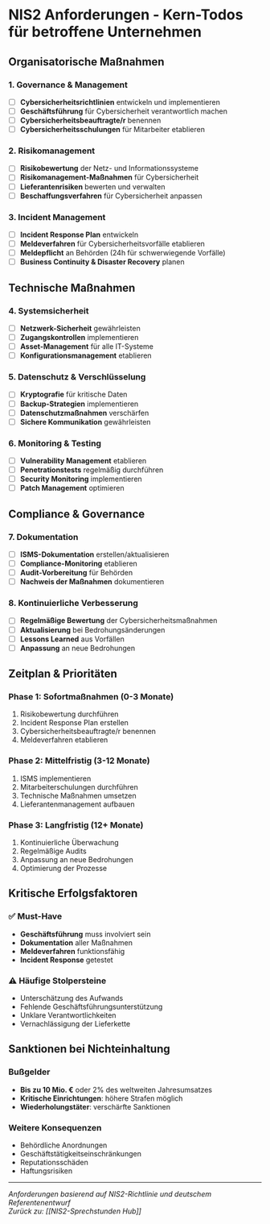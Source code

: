 # NIS2 Anforderungen - Kern-Todos für betroffene Unternehmen

## Organisatorische Maßnahmen

### 1. Governance & Management
- [ ] **Cybersicherheitsrichtlinien** entwickeln und implementieren
- [ ] **Geschäftsführung** für Cybersicherheit verantwortlich machen
- [ ] **Cybersicherheitsbeauftragte/r** benennen
- [ ] **Cybersicherheitsschulungen** für Mitarbeiter etablieren

### 2. Risikomanagement
- [ ] **Risikobewertung** der Netz- und Informationssysteme
- [ ] **Risikomanagement-Maßnahmen** für Cybersicherheit
- [ ] **Lieferantenrisiken** bewerten und verwalten
- [ ] **Beschaffungsverfahren** für Cybersicherheit anpassen

### 3. Incident Management
- [ ] **Incident Response Plan** entwickeln
- [ ] **Meldeverfahren** für Cybersicherheitsvorfälle etablieren
- [ ] **Meldepflicht** an Behörden (24h für schwerwiegende Vorfälle)
- [ ] **Business Continuity & Disaster Recovery** planen

## Technische Maßnahmen

### 4. Systemsicherheit
- [ ] **Netzwerk-Sicherheit** gewährleisten
- [ ] **Zugangskontrollen** implementieren
- [ ] **Asset-Management** für alle IT-Systeme
- [ ] **Konfigurationsmanagement** etablieren

### 5. Datenschutz & Verschlüsselung
- [ ] **Kryptografie** für kritische Daten
- [ ] **Backup-Strategien** implementieren
- [ ] **Datenschutzmaßnahmen** verschärfen
- [ ] **Sichere Kommunikation** gewährleisten

### 6. Monitoring & Testing
- [ ] **Vulnerability Management** etablieren
- [ ] **Penetrationstests** regelmäßig durchführen
- [ ] **Security Monitoring** implementieren
- [ ] **Patch Management** optimieren

## Compliance & Governance

### 7. Dokumentation
- [ ] **ISMS-Dokumentation** erstellen/aktualisieren
- [ ] **Compliance-Monitoring** etablieren
- [ ] **Audit-Vorbereitung** für Behörden
- [ ] **Nachweis der Maßnahmen** dokumentieren

### 8. Kontinuierliche Verbesserung
- [ ] **Regelmäßige Bewertung** der Cybersicherheitsmaßnahmen
- [ ] **Aktualisierung** bei Bedrohungsänderungen
- [ ] **Lessons Learned** aus Vorfällen
- [ ] **Anpassung** an neue Bedrohungen

## Zeitplan & Prioritäten

### Phase 1: Sofortmaßnahmen (0-3 Monate)
1. Risikobewertung durchführen
2. Incident Response Plan erstellen
3. Cybersicherheitsbeauftragte/r benennen
4. Meldeverfahren etablieren

### Phase 2: Mittelfristig (3-12 Monate)
1. ISMS implementieren
2. Mitarbeiterschulungen durchführen
3. Technische Maßnahmen umsetzen
4. Lieferantenmanagement aufbauen

### Phase 3: Langfristig (12+ Monate)
1. Kontinuierliche Überwachung
2. Regelmäßige Audits
3. Anpassung an neue Bedrohungen
4. Optimierung der Prozesse

## Kritische Erfolgsfaktoren

### ✅ Must-Have
- **Geschäftsführung** muss involviert sein
- **Dokumentation** aller Maßnahmen
- **Meldeverfahren** funktionsfähig
- **Incident Response** getestet

### ⚠️ Häufige Stolpersteine
- Unterschätzung des Aufwands
- Fehlende Geschäftsführungsunterstützung
- Unklare Verantwortlichkeiten
- Vernachlässigung der Lieferkette

## Sanktionen bei Nichteinhaltung

### Bußgelder
- **Bis zu 10 Mio. €** oder 2% des weltweiten Jahresumsatzes
- **Kritische Einrichtungen**: höhere Strafen möglich
- **Wiederholungstäter**: verschärfte Sanktionen

### Weitere Konsequenzen
- Behördliche Anordnungen
- Geschäftstätigkeitseinschränkungen
- Reputationsschäden
- Haftungsrisiken

---

*Anforderungen basierend auf NIS2-Richtlinie und deutschem Referentenentwurf*  
*Zurück zu: [[NIS2-Sprechstunden Hub]]*